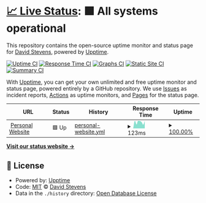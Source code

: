 # [📈 Live Status](https://JTF4.github.io/upptime): <!--live status--> **🟩 All systems operational**

This repository contains the open-source uptime monitor and status page for [David Stevens](https://JTF4.github.io/upptime), powered by [Upptime](https://github.com/upptime/upptime).

[![Uptime CI](https://github.com/JTF4/upptime/workflows/Uptime%20CI/badge.svg)](https://github.com/JTF4/upptime/actions?query=workflow%3A%22Uptime+CI%22)
[![Response Time CI](https://github.com/JTF4/upptime/workflows/Response%20Time%20CI/badge.svg)](https://github.com/JTF4/upptime/actions?query=workflow%3A%22Response+Time+CI%22)
[![Graphs CI](https://github.com/JTF4/upptime/workflows/Graphs%20CI/badge.svg)](https://github.com/JTF4/upptime/actions?query=workflow%3A%22Graphs+CI%22)
[![Static Site CI](https://github.com/JTF4/upptime/workflows/Static%20Site%20CI/badge.svg)](https://github.com/JTF4/upptime/actions?query=workflow%3A%22Static+Site+CI%22)
[![Summary CI](https://github.com/JTF4/upptime/workflows/Summary%20CI/badge.svg)](https://github.com/JTF4/upptime/actions?query=workflow%3A%22Summary+CI%22)

With [Upptime](https://upptime.js.org), you can get your own unlimited and free uptime monitor and status page, powered entirely by a GitHub repository. We use [Issues](https://github.com/JTF4/upptime/issues) as incident reports, [Actions](https://github.com/JTF4/upptime/actions) as uptime monitors, and [Pages](https://JTF4.github.io/upptime) for the status page.

<!--start: status pages-->
<!-- This summary is generated by Upptime (https://github.com/upptime/upptime) -->
<!-- Do not edit this manually, your changes will be overwritten -->
<!-- prettier-ignore -->
| URL | Status | History | Response Time | Uptime |
| --- | ------ | ------- | ------------- | ------ |
| <img alt="" src="https://icons.duckduckgo.com/ip3/davidstevens.co.ico" height="13"> [Personal Website](https://davidstevens.co) | 🟩 Up | [personal-website.yml](https://github.com/JTF4/upptime/commits/HEAD/history/personal-website.yml) | <details><summary><img alt="Response time graph" src="./graphs/personal-website/response-time-week.png" height="20"> 123ms</summary><br><a href="https://JTF4.github.io/upptime/history/personal-website"><img alt="Response time 149" src="https://img.shields.io/endpoint?url=https%3A%2F%2Fraw.githubusercontent.com%2FJTF4%2Fupptime%2FHEAD%2Fapi%2Fpersonal-website%2Fresponse-time.json"></a><br><a href="https://JTF4.github.io/upptime/history/personal-website"><img alt="24-hour response time 109" src="https://img.shields.io/endpoint?url=https%3A%2F%2Fraw.githubusercontent.com%2FJTF4%2Fupptime%2FHEAD%2Fapi%2Fpersonal-website%2Fresponse-time-day.json"></a><br><a href="https://JTF4.github.io/upptime/history/personal-website"><img alt="7-day response time 123" src="https://img.shields.io/endpoint?url=https%3A%2F%2Fraw.githubusercontent.com%2FJTF4%2Fupptime%2FHEAD%2Fapi%2Fpersonal-website%2Fresponse-time-week.json"></a><br><a href="https://JTF4.github.io/upptime/history/personal-website"><img alt="30-day response time 107" src="https://img.shields.io/endpoint?url=https%3A%2F%2Fraw.githubusercontent.com%2FJTF4%2Fupptime%2FHEAD%2Fapi%2Fpersonal-website%2Fresponse-time-month.json"></a><br><a href="https://JTF4.github.io/upptime/history/personal-website"><img alt="1-year response time 150" src="https://img.shields.io/endpoint?url=https%3A%2F%2Fraw.githubusercontent.com%2FJTF4%2Fupptime%2FHEAD%2Fapi%2Fpersonal-website%2Fresponse-time-year.json"></a></details> | <details><summary><a href="https://JTF4.github.io/upptime/history/personal-website">100.00%</a></summary><a href="https://JTF4.github.io/upptime/history/personal-website"><img alt="All-time uptime 99.98%" src="https://img.shields.io/endpoint?url=https%3A%2F%2Fraw.githubusercontent.com%2FJTF4%2Fupptime%2FHEAD%2Fapi%2Fpersonal-website%2Fuptime.json"></a><br><a href="https://JTF4.github.io/upptime/history/personal-website"><img alt="24-hour uptime 100.00%" src="https://img.shields.io/endpoint?url=https%3A%2F%2Fraw.githubusercontent.com%2FJTF4%2Fupptime%2FHEAD%2Fapi%2Fpersonal-website%2Fuptime-day.json"></a><br><a href="https://JTF4.github.io/upptime/history/personal-website"><img alt="7-day uptime 100.00%" src="https://img.shields.io/endpoint?url=https%3A%2F%2Fraw.githubusercontent.com%2FJTF4%2Fupptime%2FHEAD%2Fapi%2Fpersonal-website%2Fuptime-week.json"></a><br><a href="https://JTF4.github.io/upptime/history/personal-website"><img alt="30-day uptime 100.00%" src="https://img.shields.io/endpoint?url=https%3A%2F%2Fraw.githubusercontent.com%2FJTF4%2Fupptime%2FHEAD%2Fapi%2Fpersonal-website%2Fuptime-month.json"></a><br><a href="https://JTF4.github.io/upptime/history/personal-website"><img alt="1-year uptime 100.00%" src="https://img.shields.io/endpoint?url=https%3A%2F%2Fraw.githubusercontent.com%2FJTF4%2Fupptime%2FHEAD%2Fapi%2Fpersonal-website%2Fuptime-year.json"></a></details>

<!--end: status pages-->

[**Visit our status website →**](https://JTF4.github.io/upptime)

## 📄 License

- Powered by: [Upptime](https://github.com/upptime/upptime)
- Code: [MIT](./LICENSE) © [David Stevens](https://JTF4.github.io/upptime)
- Data in the `./history` directory: [Open Database License](https://opendatacommons.org/licenses/odbl/1-0/)
